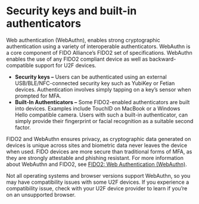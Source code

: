 # Security keys and built\-in authenticators<a name="mfa-types-keys"></a>

Web authentication \(WebAuthn\), enables strong cryptographic authentication using a variety of interoperable authenticators\. WebAuthn is a core component of FIDO Alliance’s FIDO2 set of specifications\. WebAuthn enables the use of any FIDO2 compliant device as well as backward\-compatible support for U2F devices\.
+ **Security keys –** Users can be authenticated using an external USB/BLE/NFC\-connected security key such as YubiKey or Fetian devices\. Authentication involves simply tapping on a key’s sensor when prompted for MFA\.
+ **Built\-In Authenticators –** Some FIDO2\-enabled authenticators are built into devices\. Examples include TouchID on MacBook or a Windows Hello compatible camera\. Users with such a built\-in authenticator, can simply provide their fingerprint or facial recognition as a suitable second factor\. 

FIDO2 and WebAuthn ensures privacy, as cryptographic data generated on devices is unique across sites and biometric data never leaves the device when used\. FIDO devices are more secure than traditional forms of MFA, as they are strongly attestable and phishing resistant\. For more information about WebAuthn and FIDO2, see [FIDO2: Web Authentication \(WebAuthn\)](https://fidoalliance.org/fido2/fido2-web-authentication-webauthn/)\.

Not all operating systems and browser versions support WebAuthn, so you may have compatibility issues with some U2F devices\. If you experience a compatibility issue, check with your U2F device provider to learn if you’re on an unsupported browser\.